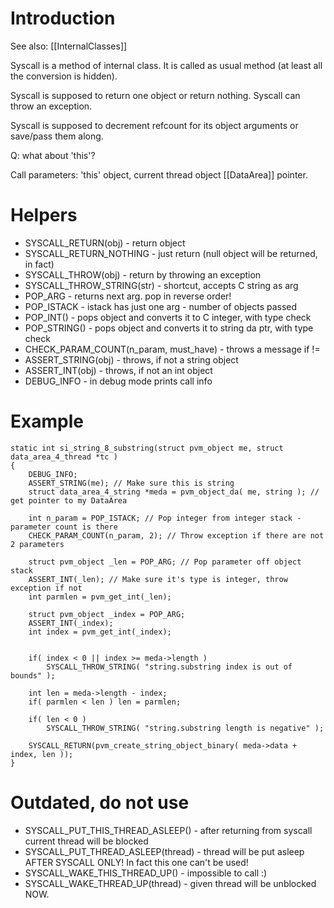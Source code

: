 # Introduction #

See also: [[InternalClasses]]

Syscall is a method of internal class. It is called as usual method (at least all the conversion is hidden).

Syscall is supposed to return one object or return nothing. Syscall can throw an exception.

Syscall is supposed to decrement refcount for its object arguments or save/pass them along.

Q: what about 'this'?

Call parameters: 'this' object, current thread object [[DataArea]] pointer.

# Helpers #

  * SYSCALL\_RETURN(obj) - return object
  * SYSCALL\_RETURN\_NOTHING - just return (null object will be returned, in fact)
  * SYSCALL\_THROW(obj) - return by throwing an exception
  * SYSCALL\_THROW\_STRING(str) - shortcut, accepts C string as arg
  * POP\_ARG - returns next arg. pop in reverse order!
  * POP\_ISTACK - istack has just one arg - number of objects passed
  * POP\_INT() - pops object and converts it to C integer, with type check
  * POP\_STRING() - pops object and converts it to string da ptr, with type check
  * CHECK\_PARAM\_COUNT(n\_param, must\_have) - throws a message if !=
  * ASSERT\_STRING(obj) - throws, if not a string object
  * ASSERT\_INT(obj) - throws, if not an int object
  * DEBUG\_INFO - in debug mode prints call info

# Example #

```
static int si_string_8_substring(struct pvm_object me, struct data_area_4_thread *tc )
{
    DEBUG_INFO;
    ASSERT_STRING(me); // Make sure this is string
    struct data_area_4_string *meda = pvm_object_da( me, string ); // get pointer to my DataArea

    int n_param = POP_ISTACK; // Pop integer from integer stack - parameter count is there
    CHECK_PARAM_COUNT(n_param, 2); // Throw exception if there are not 2 parameters

    struct pvm_object _len = POP_ARG; // Pop parameter off object stack
    ASSERT_INT(_len); // Make sure it's type is integer, throw exception if not
    int parmlen = pvm_get_int(_len);

    struct pvm_object _index = POP_ARG;
    ASSERT_INT(_index);
    int index = pvm_get_int(_index);


    if( index < 0 || index >= meda->length )
        SYSCALL_THROW_STRING( "string.substring index is out of bounds" );

    int len = meda->length - index;
    if( parmlen < len ) len = parmlen;

    if( len < 0 )
        SYSCALL_THROW_STRING( "string.substring length is negative" );

    SYSCALL_RETURN(pvm_create_string_object_binary( meda->data + index, len ));
}

```

# Outdated, do not use #

  * SYSCALL\_PUT\_THIS\_THREAD\_ASLEEP() - after returning from syscall current thread will be blocked
  * SYSCALL\_PUT\_THREAD\_ASLEEP(thread) - thread will be put asleep AFTER SYSCALL ONLY! In fact this one can't be used!
  * SYSCALL\_WAKE\_THIS\_THREAD\_UP() - impossible to call :)
  * SYSCALL\_WAKE\_THREAD\_UP(thread) - given thread will be unblocked NOW.

